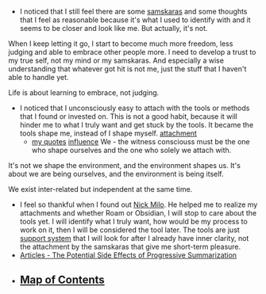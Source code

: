 - I noticed that I still feel there are some [samskaras](<samskaras.md>) and some thoughts that I feel as reasonable because it's what I used to identify with and it seems to be closer and look like me. But actually, it's not. 

When I keep letting it go, I start to become much more freedom, less judging and able to embrace other people more. I need to develop a trust to my true self, not my mind or my samskaras. And especially a wise understanding that whatever got hit is not me, just the stuff that I haven't able to handle yet.

Life is about learning to embrace, not judging.
- I noticed that I unconsciously easy to attach with the tools or methods that I found or invested on. This is not a good habit, because it will hinder me to what I truly want and get stuck by the tools. It became the tools shape me, instead of I shape myself. [attachment](<attachment.md>)
    - [my quotes](<my quotes.md>) [influence](<influence.md>)
We - the witness consciouss must be the one who shape ourselves and the one who solely we attach with. 

It's not we shape the environment, and the environment shapes us. It's about we are being ourselves, and the environment is being itself. 

We exist inter-related but independent at the same time.
- I feel so thankful when I found out [Nick Milo](<Nick Milo.md>). He helped me to realize my attachments and whether Roam or Obsidian, I will stop to care about the tools yet. I will identify what I truly want, how would be my process to work on it, then I will be considered the tool later. The tools are just [support system](<support system.md>) that I will look for after I already have inner clarity, not the attachment by the samskaras that give me short-term pleasure.
- [Articles - The Potential Side Effects of Progressive Summarization](<Articles - The Potential Side Effects of Progressive Summarization.md>)
- [Map of Contents](<Map of Contents.md>)
    - 
